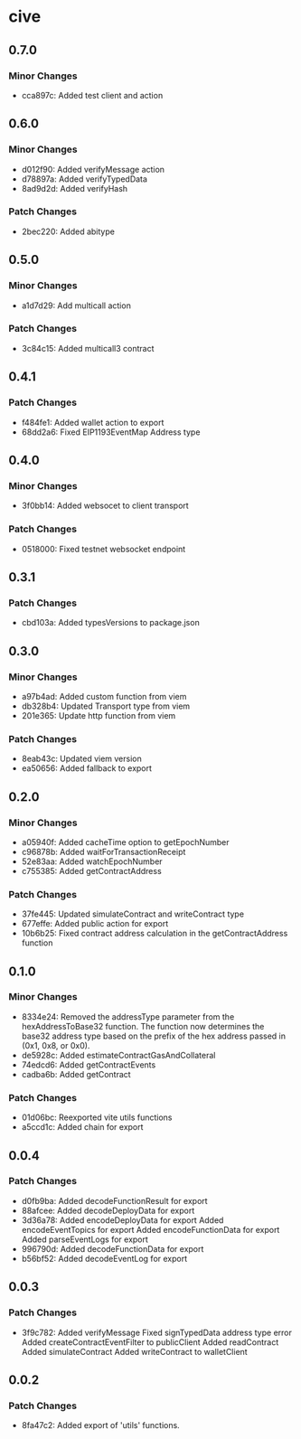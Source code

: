 # cive

## 0.7.0

### Minor Changes

- cca897c: Added test client and action

## 0.6.0

### Minor Changes

- d012f90: Added verifyMessage action
- d78897a: Added verifyTypedData
- 8ad9d2d: Added verifyHash

### Patch Changes

- 2bec220: Added abitype

## 0.5.0

### Minor Changes

- a1d7d29: Add multicall action

### Patch Changes

- 3c84c15: Added multicall3 contract

## 0.4.1

### Patch Changes

- f484fe1: Added wallet action to export
- 68dd2a6: Fixed EIP1193EventMap Address type

## 0.4.0

### Minor Changes

- 3f0bb14: Added websocet to client transport

### Patch Changes

- 0518000: Fixed testnet websocket endpoint

## 0.3.1

### Patch Changes

- cbd103a: Added typesVersions to package.json

## 0.3.0

### Minor Changes

- a97b4ad: Added custom function from viem
- db328b4: Updated Transport type from viem
- 201e365: Update http function from viem

### Patch Changes

- 8eab43c: Updated viem version
- ea50656: Added fallback to export

## 0.2.0

### Minor Changes

- a05940f: Added cacheTime option to getEpochNumber
- c96878b: Added waitForTransactionReceipt
- 52e83aa: Added watchEpochNumber
- c755385: Added getContractAddress

### Patch Changes

- 37fe445: Updated simulateContract and writeContract type
- 677effe: Added public action for export
- 10b6b25: Fixed contract address calculation in the getContractAddress function

## 0.1.0

### Minor Changes

- 8334e24: Removed the addressType parameter from the hexAddressToBase32 function. The function now determines the base32 address type based on the prefix of the hex address passed in (0x1, 0x8, or 0x0).
- de5928c: Added estimateContractGasAndCollateral
- 74edcd6: Added getContractEvents
- cadba6b: Added getContract

### Patch Changes

- 01d06bc: Reexported vite utils functions
- a5ccd1c: Added chain for export

## 0.0.4

### Patch Changes

- d0fb9ba: Added decodeFunctionResult for export
- 88afcee: Added decodeDeployData for export
- 3d36a78: Added encodeDeployData for export
  Added encodeEventTopics for export
  Added encodeFunctionData for export
  Added parseEventLogs for export
- 996790d: Added decodeFunctionData for export
- b56bf52: Added decodeEventLog for export

## 0.0.3

### Patch Changes

- 3f9c782: Added verifyMessage
  Fixed signTypedData address type error
  Added createContractEventFilter to publicClient
  Added readContract
  Added simulateContract
  Added writeContract to walletClient

## 0.0.2

### Patch Changes

- 8fa47c2: Added export of 'utils' functions.
